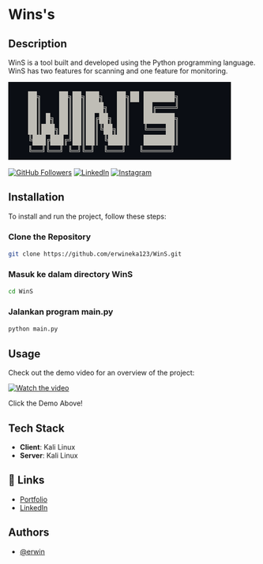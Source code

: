 # Wins's
## Description
WinS is a tool built and developed using the Python programming language. WinS has two features for scanning and one feature for monitoring.

![Project Title](Title.PNG)

[![GitHub Followers](https://img.shields.io/github/followers/erwineka123.svg?style=social)](https://github.com/erwineka123)
[![LinkedIn](https://img.shields.io/badge/LinkedIn-Follow-blue)](https://www.linkedin.com/in/erwin-eka)
[![Instagram](https://img.shields.io/badge/Instagram-Follow-pink)](https://www.instagram.com/erwin.es_)

## Installation

To install and run the project, follow these steps:

### Clone the Repository

```bash
git clone https://github.com/erwineka123/WinS.git
```
### Masuk ke dalam directory WinS
```bash
cd WinS
```
### Jalankan program main.py
```bash
python main.py
```
## Usage

Check out the demo video for an overview of the project:

[![Watch the video](https://img.youtube.com/vi/your-video-id/hqdefault.jpg)](https://www.youtube.com/watch?v=your-video-id)

Click the Demo Above!

## Tech Stack

- **Client**: Kali Linux
- **Server**: Kali Linux

## 🔗 Links

- [Portfolio](portfolio-erwin-eka.vercel.app)
- [LinkedIn](https://www.linkedin.com/in/erwin-eka)

## Authors

- [@erwin](https://github.com/erwineka123)
